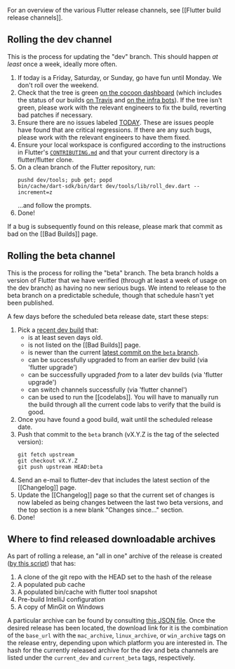 For an overview of the various Flutter release channels, see [[Flutter build release channels]].

## Rolling the dev channel

This is the process for updating the "dev" branch. This should happen _at least_ once a week, ideally more often.

1. If today is a Friday, Saturday, or Sunday, go have fun until Monday. We don't roll over the weekend.
1. Check that the tree is green [on the cocoon dashboard](https://flutter-dashboard.appspot.com/build.html) (which includes the status of our builds [on Travis](https://travis-ci.org/flutter/flutter/builds) and [on the infra bots](https://build.chromium.org/p/client.flutter/waterfall)). If the tree isn't green, please work with the relevant engineers to fix the build, reverting bad patches if necessary.
1. Ensure there are no issues labeled [TODAY](https://github.com/flutter/flutter/labels/%E2%9A%A0%20TODAY). These are issues people have found that are critical regressions. If there are any such bugs, please work with the relevant engineers to have them fixed.
1. Ensure your local workspace is configured according to the instructions in Flutter's [`CONTRIBUTING.md`](https://github.com/flutter/flutter/blob/master/CONTRIBUTING.md) and that your current directory is a flutter/flutter clone.
1. On a clean branch of the Flutter repository, run:
   ```
   pushd dev/tools; pub get; popd
   bin/cache/dart-sdk/bin/dart dev/tools/lib/roll_dev.dart --increment=z
   ```
   ...and follow the prompts.
1. Done!

If a bug is subsequently found on this release, please mark that commit as bad on the [[Bad Builds]] page.


## Rolling the beta channel

This is the process for rolling the "beta" branch. The beta branch holds a version of Flutter that we have verified (through at least a week of usage on the dev branch) as having no new serious bugs. We intend to release to the beta branch on a predictable schedule, though that schedule hasn't yet been published.

A few days before the scheduled beta release date, start these steps:

1. Pick a [recent dev build](https://github.com/flutter/flutter/tags) that:
    * is at least seven days old.
    * is not listed on the [[Bad Builds]] page.
    * is newer than the current [latest commit on the `beta` branch](https://github.com/flutter/flutter/commits/beta).
    * can be successfully upgraded to from an earlier dev build (via 'flutter upgrade')
    * can be successfully upgraded _from_ to a later dev builds (via 'flutter upgrade')
    * can switch channels successfully (via 'flutter channel')
    * can be used to run the [[codelabs]]. You will have to manually run the build through all the current code labs to verify that the build is good.
1. Once you have found a good build, wait until the scheduled release date.
1. Push that commit to the `beta` branch (vX.Y.Z is the tag of the selected version):
   ```
   git fetch upstream
   git checkout vX.Y.Z
   git push upstream HEAD:beta
   ```
1. Send an e-mail to flutter-dev that includes the latest section of the [[Changelog]] page.
1. Update the [[Changelog]] page so that the current set of changes is now labeled as being changes between the last two beta versions, and the top section is a new blank "Changes since..." section.
1. Done!

## Where to find released downloadable archives

As part of rolling a release, an "all in one" archive of the release is created ([by this script](https://github.com/flutter/flutter/blob/master/dev/bots/prepare_package.dart)) that has:

1. A clone of the git repo with the HEAD set to the hash of the release
1. A populated pub cache
1. A populated bin/cache with flutter tool snapshot
1. Pre-build IntelliJ configuration
1. A copy of MinGit on Windows

A particular archive can be found by consulting [this JSON file](https://storage.googleapis.com/flutter_infra/releases/releases.json).  Once the desired release has been located, the download link for it is the combination of the `base_url` with the `mac_archive`, `linux_archive`, or `win_archive` tags on the release entry, depending upon which platform you are interested in. The hash for the currently released archive for the dev and beta channels are listed under the `current_dev` and `current_beta` tags, respectively.